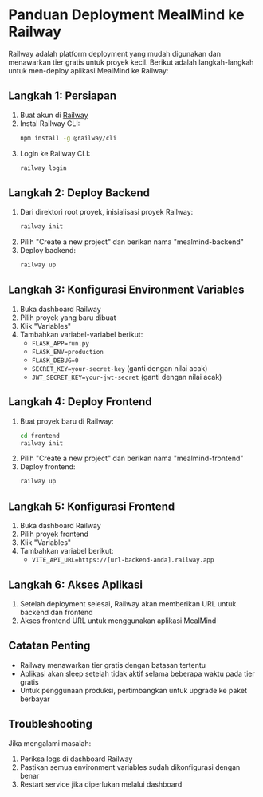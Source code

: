 # Panduan Deployment MealMind ke Railway

Railway adalah platform deployment yang mudah digunakan dan menawarkan tier gratis untuk proyek kecil. Berikut adalah langkah-langkah untuk men-deploy aplikasi MealMind ke Railway:

## Langkah 1: Persiapan

1. Buat akun di [Railway](https://railway.app/)
2. Instal Railway CLI:
   ```bash
   npm install -g @railway/cli
   ```
3. Login ke Railway CLI:
   ```bash
   railway login
   ```

## Langkah 2: Deploy Backend

1. Dari direktori root proyek, inisialisasi proyek Railway:
   ```bash
   railway init
   ```
2. Pilih "Create a new project" dan berikan nama "mealmind-backend"
3. Deploy backend:
   ```bash
   railway up
   ```

## Langkah 3: Konfigurasi Environment Variables

1. Buka dashboard Railway
2. Pilih proyek yang baru dibuat
3. Klik "Variables"
4. Tambahkan variabel-variabel berikut:
   - `FLASK_APP=run.py`
   - `FLASK_ENV=production`
   - `FLASK_DEBUG=0`
   - `SECRET_KEY=your-secret-key` (ganti dengan nilai acak)
   - `JWT_SECRET_KEY=your-jwt-secret` (ganti dengan nilai acak)

## Langkah 4: Deploy Frontend

1. Buat proyek baru di Railway:
   ```bash
   cd frontend
   railway init
   ```
2. Pilih "Create a new project" dan berikan nama "mealmind-frontend"
3. Deploy frontend:
   ```bash
   railway up
   ```

## Langkah 5: Konfigurasi Frontend

1. Buka dashboard Railway
2. Pilih proyek frontend
3. Klik "Variables"
4. Tambahkan variabel berikut:
   - `VITE_API_URL=https://[url-backend-anda].railway.app`

## Langkah 6: Akses Aplikasi

1. Setelah deployment selesai, Railway akan memberikan URL untuk backend dan frontend
2. Akses frontend URL untuk menggunakan aplikasi MealMind

## Catatan Penting

- Railway menawarkan tier gratis dengan batasan tertentu
- Aplikasi akan sleep setelah tidak aktif selama beberapa waktu pada tier gratis
- Untuk penggunaan produksi, pertimbangkan untuk upgrade ke paket berbayar

## Troubleshooting

Jika mengalami masalah:
1. Periksa logs di dashboard Railway
2. Pastikan semua environment variables sudah dikonfigurasi dengan benar
3. Restart service jika diperlukan melalui dashboard 